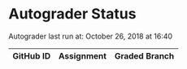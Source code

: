 # Autograder Status
Autograder last run at: October 26, 2018 at 16:40

| GitHub ID | Assignment | Graded Branch |
|-----------|------------|---------------|
